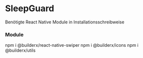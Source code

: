 # SleepGuard

Benötigte React Native Module in Installationsschreibweise

### Module
npm i @builderx/react-native-swiper
npm i @builderx/icons
npm i @builderx/utils